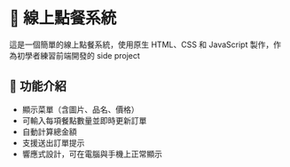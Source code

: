 # 🍱 線上點餐系統

這是一個簡單的線上點餐系統，使用原生 HTML、CSS 和 JavaScript 製作，作為初學者練習前端開發的 side project

## 🔧 功能介紹

- 顯示菜單（含圖片、品名、價格）
- 可輸入每項餐點數量並即時更新訂單
- 自動計算總金額
- 支援送出訂單提示
- 響應式設計，可在電腦與手機上正常顯示


